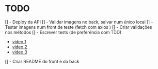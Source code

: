 # TODO

[] - Deploy da API
[] - Validar imagens no back, salvar num único local
[] - Testar imagens num front de teste (fetch com axios )
[] - Criar validações nos métodos
[] - Escrever tests (de preferência com TDD)

- [video 1](https://youtu.be/T6ChO8LQxRE?si=pcgS_-2LVPzkDfDb)
- [video 2](https://youtu.be/rBdPPHq7REw?si=gGFRBEVZtL_iMMTt)
- [video 3](https://youtu.be/inq1vTkMOF8?si=I8H1FJzbAdEaYSVF)
  
 [] - Criar README do front e do back
